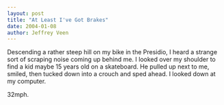 ```yaml
---
layout: post
title: "At Least I've Got Brakes"
date: 2004-01-08
author: Jeffrey Veen
---
```

Descending a rather steep hill on my bike in the Presidio, I heard a strange sort of scraping noise coming up behind me. I looked over my shoulder to find a kid maybe 15 years old on a skateboard. He pulled up next to me, smiled, then tucked down into a crouch and sped ahead. I looked down at my computer.

32mph.
